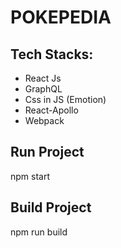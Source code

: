 # POKEPEDIA

## Tech Stacks:

- React Js
- GraphQL
- Css in JS (Emotion)
- React-Apollo
- Webpack

## Run Project

npm start

## Build Project

npm run build
